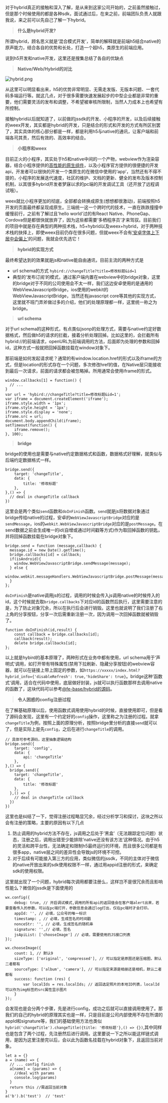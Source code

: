 对于hybrid真正的接触和深入了解，是从来到这家公司开始的，之前虽然接触过，但是那个时候使用的都是各种sdk，面试通过后，在来之前，前端团队负责人就跟我说，来之前可以先自己了解一下hybrid。

>**什么是hybrid开发?**

所谓hybrid，顾名思义就是‘混合模式开发’，简单的解释就是前端h5结合native的原声能力，结合各自的优势和长处，打造一个超h5，类原生的前端应用。

说到h5开发和native开发，这里还是搜集总结了各自的优缺点

>**Native/Web/Hybrid的对比**

![hybrid.png](http://h0.hucdn.com/open/201844/1427ff8851944915_1315x742.png)

从这里可以明显看出来，h5的优势非常明显、无需走发版、无版本问题、一套代码多端运行等。就这几点，对于很多需要快速发展起步的中型企业都是非常的重要，他们需要灵活的发布和调整，不希望被审核所限制，当然人力成本上也希望有所控制。

接触hybrid以后就知道了，以前做的jssdk的开发、小程序的开发，以及后续接触的weex开发，其实都是hybrid的开发，只是结合的形式和开发的方式有所区别罢了，其实具体的核心部分都是一样，都是利用h5与native的通讯，让客户端和前端各司其责，然后有效的、高效率的结合。

>**小程序和weex**

目前正火的小程序，其实处于h5和native中间的一个产物，webview作为渲染容器，结合小程序提供的[高性能的原生组件](https://developers.weixin.qq.com/miniprogram/dev/component/)，以及小程序官方提供的很便捷的开发api，开发者可以很快的开发一个类原生的在微信中使用的‘app’，当然还有不得不提的，小程序的发展迭代速度，社区的维护、文档的更新、健全的发布及版本控制机制，以其很多hybrid开发者梦寐以求的pc端的开发调试工具（还开放了远程调试哦）。

weex就比小程序更加的彻底，全部都会转换成原生(想想都很激动)，前端按照h5开发的页面最终都呈现成原生。三端统一这一个跨时代的技术，一直在跌跌撞撞中缓慢前行，之前有了解过且'hello world'过的有React Native、PhoneGap、Cordova但是都很快就放弃了，因为这些都需要‘多栖程序员’才来驾驭。目前我们的项目中就是存在典型的两种技术栈，h5+hybrid以及weex+hybrid，对于两种技术栈的抉择上，即使weex目前仍存在很多问题，但就weex不会有[‘安卓字体上下居中会偏上’](<https://zhuanlan.zhihu.com/p/25808995>)的问题，我就会优先选它！

>**hybrid的实现方式**

最终希望达到的效果就是js和native能自由通讯，目前主流的两种方式是
* url schema的方式 `hybird://changeTitle?title=修改标题&id=1`
* 典型的‘发布订阅’的模式，通过客户端内置在webview中的bridge对象，这里的bridge对于不同的公司使用会不太一样，我们这边安卓使用的是通用的WebViewJavascriptBridge，ios使用的webkit的WebViewJavascriptBridge，当然还有javascript core等其他的实现方式，这里就不班门弄斧做过多的介绍，他们的处理原理都一样，这里统一称之为bridge。

>**url schema**

对于url schema的这种形式，有点类似jsonp的处理方式，需要与native约定好数据格式，然后做h5的请求的拦截，接着分析处理回掉。比如这里的，会拦截所有hybrid://的前端请求，openURL为前端调用的方法，后面即为处理的参数和回掉id，这种方式一般就把回掉函数挂载在window对象下。

那前端是如何发起请求呢？通常的有window.location.href的形式以及iframe的方式，但是location的形式存在一个问题，多次修改href的值，在Native层只能接收到最后一次请求，前面的请求都会被忽略掉。所用通常会使用iframe的形式。

```
window.callbacks[1] = function() {
  // ...
}
var url = 'hybird://changeTitle?title=修改标题&id=1';
var iframe = document.createElement('iframe');
iframe.style.width = '1px';
iframe.style.height = '1px';
iframe.style.display = 'none';
iframe.src = url;
document.body.appendChild(iframe);
setTimeout(function() {
    iframe.remove();
}, 100);
```

>**bridge**

bridge的使用也是需要与native约定数据格式和函数，数据格式好理解，就类似与后端约定数据格式一样。

```
bridge.send({
    target: 'changeTitle',
    data: {
        title: '修改标题'
    },
},() => {
  // deal in changeTitle callback
})
```

这里会是两个类似`send`函数和`doInFinish`函数。`send`就是js将数据对象通过bridge传给native的过程，安卓的`WebViewJavascriptBridge`对应的是`sendMessage`，ios的`webkit.WebViewJavascriptBridge`对应的是`postMessage`。在send数据之前会生成唯一的id(自增或通过时间戳等方式)作为取回掉函数的钥匙，并将回掉函数挂载在bridge对象下。

```
bridge.send = function (message,callback) {
  message.id = new Date().getTime();
  bridge.callbacks[id] = callback;
  if(isAndroid){
    window.WebViewJavascriptBridge.sendMessage(message);
  } else {
    window.webkit.messageHandlers.WebViewJavascriptBridge.postMessage(message);
  }
};
```

`doInFinish`是native调用js的过程，调用的时候会传入js调用native的时候传入的id，这个时候就去取`bridge.callbacks`下对应id的函数然后执行，这里需要注意的是，为了防止对象冗余，所以在执行后会进行销毁。这里也就说明了我们注册了右上角的分享按钮，分享一次后需重新注册一次，因为调用一次回掉函数就被销毁了。

```
function doInFinish(id,result) {
    const callback = bridge.callbacks[id];
    callback(result);
    delete bridge.callbacks[id];
};
```

以上就是hybird的基本原理了，两种形式在业务中都有使用，url schema用于‘声明式‘调用，如打开带有特殊属性(禁用下拉刷新、隐藏分享按钮)的webview容器，就可以在链接上带上固定的参数，如`https://xxxxx/index.html?hybrid_info={'disableRefresh': true,'hideShare': true}`。bridge这种’函数式‘调用，适合在代码中使用，底层做好封装，js就可以执行函数那样去调用native的函数了，这块代码可以参考[@fe-base/hybrid的源码](http://git.husor.com/fe-base/hybrid/tree/master/src)。

>**令人困惑的config注册过程**

在了解基础原理以后，使用函数式调用使用hybrid的时候，直接使用即可，但是看了源码会发现，这里有一个约定好的`config`操作，这里称之为注册的过程。就拿`changeTitle`为例，按照上面的原理分析，按照bridge里分析的直接`send`就可以了，但是实际上是先`config`，之后在进行`changeTitle`的调用。

```
// 具体可参考源码，这里抽象逻辑结构
bridge.send({
    target: 'config',
    data: {
        api: 'changeTitle'
    },
},() => {
  bridge.send({
    target: 'changeTitle',
    data: {
        title: '修改标题'
    },
  },() => {
    // deal in changeTitle callback
  })
})
```

这里也是纠结了一下，觉得注册过程略显冗余，经过分析学习和探讨，这块之所以会有注册的策略，主要的原因有以下几点

1. 防止调用的hybrid方法不存在，js调用之后处于’黑盒’（无法跟踪定位问题）状态，注册之后，调用出错至少能排除’native还没有该方法’这种情况。由于h5的灵活和跨平台性，无法确定和限制h5最终运行的环境，而且很多公司都是有很多app，native层之间的差异性会导致js的环境不可控。
2. 对于后续有可能接入第三方的应用，类似微信的jssdk，不同的主体对于微信的native开放出来的sdk使用权限不一样，通过用appid注册的形式，来确定sdk的使用权限。

这里就出现了一个问题，hybrid每次调用都要注册么，这样岂不是很冗余而且影响性能么？微信的jssdk是下面使用的

```
wx.config({
    debug: true, // 开启调试模式,调用的所有api的返回值会在客户端alert出来，若要查看传入的参数，可以在pc端打开，参数信息会通过log打出，仅在pc端时才会打印。
    appId: '', // 必填，公众号的唯一标识
    timestamp: , // 必填，生成签名的时间戳
    nonceStr: '', // 必填，生成签名的随机串
    signature: '',// 必填，签名
    jsApiList: ['chooseImage'] // 必填，需要使用的JS接口列表
});

wx.chooseImage({
    count: 1, // 默认9
    sizeType: ['original', 'compressed'], // 可以指定是原图还是压缩图，默认二者都有
    sourceType: ['album', 'camera'], // 可以指定来源是相册还是相机，默认二者都有
    success: function (res) {
        var localIds = res.localIds; // 返回选定照片的本地ID列表，localId可以作为img标签的src属性显示图片
    }
});
```

会发现也是会分两个步骤，先是进行config，成功之后就可以直接调用使用了。那我们的自己的hybrid的原理其实也是一样，只是目前是公司内部使用不存在所谓的appId和signature等，我们的基础使用方法也类似`hybrid('changeTitle').changeTitle({title: '修改标题'},() => {})`,其中同样也是包含了两个过程，先注册然后进行调用。这里要说一下之所以能这样链式调用，是因为这里注册完以后，会以此为函数名挂载在hybrid对象下，且返回当前对象。

```
let a = {}
a = (name) => {
  // ... config finish
  a[name] = (params) => {
    //deal with params
    console.log(params)
  }
  return this //需返回当前对象
}
a('b').b('test')  // 'test'
```
